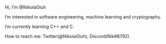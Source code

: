Hi, I’m @NikolaGluh

I’m interested in software engineering, machine learning and cryptography.

I’m currently learning C++ and C.

How to reach me: Twitter(@NikolaGluh), Discord(Nik#8792).
